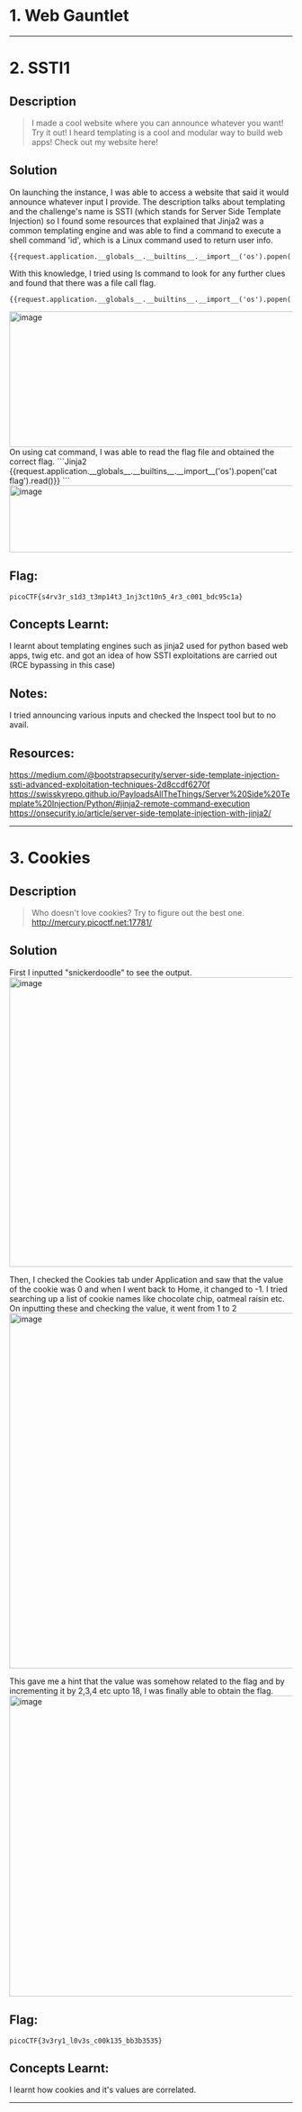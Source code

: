 # 1. Web Gauntlet

***

# 2. SSTI1

## Description
> I made a cool website where you can announce whatever you want! Try it out! I heard templating is a cool and modular way to build web apps! Check out my website here!

## Solution
On launching the instance, I was able to access a website that said it would announce whatever input I provide. 
The description talks about templating and the challenge's name is SSTI (which stands for Server Side Template Injection) so I found some resources that explained that Jinja2 was a common templating engine and was able to find a command to execute a shell command 'id', which is a Linux command used to return user info. 
```Jinja2
{{request.application.__globals__.__builtins__.__import__('os').popen('id').read()}}
```
With this knowledge, I tried using ls command to look for any further clues and found that there was a file call flag.
```Jinja2
{{request.application.__globals__.__builtins__.__import__('os').popen('ls').read()}}
```
<img width="1864" height="241" alt="image" src="https://github.com/user-attachments/assets/aa253dbf-3ff0-4d02-9a49-b2a588441b57" />
On using cat command, I was able to read the flag file and obtained the correct flag.
```Jinja2
{{request.application.__globals__.__builtins__.__import__('os').popen('cat flag').read()}}
```
<img width="1301" height="119" alt="image" src="https://github.com/user-attachments/assets/0835964b-fa40-4121-97cd-bb13b47140aa" />

## Flag:
```
picoCTF{s4rv3r_s1d3_t3mp14t3_1nj3ct10n5_4r3_c001_bdc95c1a}
```
## Concepts Learnt:
I learnt about templating engines such as jinja2 used for python based web apps, twig etc. and got an idea of how SSTI exploitations are carried out (RCE bypassing in this case)

## Notes:
I tried announcing various inputs and checked the Inspect tool but to no avail.

## Resources:
<https://medium.com/@bootstrapsecurity/server-side-template-injection-ssti-advanced-exploitation-techniques-2d8ccdf6270f>
<https://swisskyrepo.github.io/PayloadsAllTheThings/Server%20Side%20Template%20Injection/Python/#jinja2-remote-command-execution>
<https://onsecurity.io/article/server-side-template-injection-with-jinja2/>

***

# 3. Cookies

## Description
> Who doesn't love cookies? Try to figure out the best one. http://mercury.picoctf.net:17781/

## Solution
First I inputted "snickerdoodle" to see the output. 
<img width="958" height="514" alt="image" src="https://github.com/user-attachments/assets/470d7683-a46b-4104-9df3-cb1b2aba8aca" />

Then, I checked the Cookies tab under Application and saw that the value of the cookie was 0 and when I went back to Home, it changed to -1.
I tried searching up a list of cookie names like chocolate chip, oatmeal raisin etc. On inputting these and checking the value, it went from 1 to 2 
<img width="1846" height="631" alt="image" src="https://github.com/user-attachments/assets/0de0d390-723a-4dbd-836a-dc03efdc585a" />

This gave me a hint that the value was somehow related to the flag and by incrementing it by 2,3,4 etc upto 18, I was finally able to obtain the flag. 
<img width="1843" height="534" alt="image" src="https://github.com/user-attachments/assets/ad04cf8d-b8f9-402c-b1cd-035bd17aedd3" />

## Flag:
```picoCTF{3v3ry1_l0v3s_c00k135_bb3b3535}```

## Concepts Learnt:
I learnt how cookies and it's values are correlated.

***
